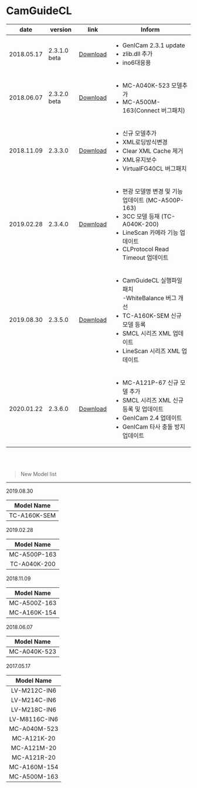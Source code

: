 # CamGuideCL

| date | version | link | Inform |
|---|---|---|-------------|
| 2018.05.17 | 2.3.1.0 beta | [Download](https://github.com/CREVIS/Camera/raw/master/CamGuideCL/CamGuideCL_V2.3.1.0(Beta).zip)| <ul><li>GenICam 2.3.1 update<br/></li><li>zlib.dll 추가</li><li>ino6대응용</li></ul> |
| 2018.06.07 | 2.3.2.0 beta | [Download](https://github.com/CREVIS/Camera/raw/master/CamGuideCL/CamGuideCL(beta)_V2.3.2.zip)| <ul><li>MC-A040K-523 모델추가 <br/></li><li>MC-A500M-163(Connect 버그패치)</li></ul> |
| 2018.11.09 | 2.3.3.0 | [Download](https://github.com/CREVIS/Camera/raw/master/CamGuideCL/CamGuideCL_V2.3.3.zip)| <ul><li>신규 모델추가 <br/></li><li>XML로딩방식변경</li><li>Clear XML Cache 제거<br/></li><li>XML유지보수<br/></li><li>VirtualFG40CL 버그패치<br/></li></ul> |
| 2019.02.28 | 2.3.4.0 | [Download](https://github.com/CREVIS/Camera/raw/master/CamGuideCL/CamGuideCL_V2.3.4.zip)| <ul><li>편광 모델명 변경 및 기능 업데이트 (MC-A500P-163) <br/></li> <li>3CC 모델 등재 (TC-A040K-200)</li><li>LineScan 카메라 기능 업데이트 <br/></li><li>CLProtocol Read Timeout 업데이트<br/></li>|
| 2019.08.30 | 2.3.5.0 | [Download](https://github.com/CREVIS/Camera/raw/master/CamGuideCL/CamGuideCL_V2.3.5.zip)| <ul><li>CamGuideCL 실행파일 패치 <br/></li>-WhiteBalance 버그 개선 <br/></li> <li>TC-A160K-SEM 신규 모델 등록</li><li>SMCL 시리즈 XML 업데이트 <br/></li><li>LineScan 시리즈 XML 업데이트<br/></li>|
| 2020.01.22 | 2.3.6.0 | [Download](https://github.com/CREVIS/Camera/raw/master/CamGuideCL/CamGuideCL_V2.3.6.zip)| <ul><li>MC-A121P-67 신규 모델 추가 <br/></li> <li>SMCL 시리즈 XML 신규 등록 및 업데이트</li><li>GenICam 2.4 업데이트 <br/></li><li>GenICam 타사 충돌 방지 업데이트<br/></li>|

<br><br/>
>New Model list
---------------
2019.08.30

| Model Name |
| :---: |
|TC-A160K-SEM|


2019.02.28

| Model Name |
| :---: |
|MC-A500P-163|
|TC-A040K-200|


2018.11.09

| Model Name |
| :---: |
|MC-A500Z-163|
|MC-A160K-154|


2018.06.07

| Model Name |
| :---: |
|MC-A040K-523|


2017.05.17

| Model Name |
| :---: |
|LV-M212C-IN6|
|LV-M214C-IN6|
|LV-M218C-IN6|
|LV-M8116C-IN6|
|MC-A040M-523|
|MC-A121K-20|
|MC-A121M-20|
|MC-A121R-20|
|MC-A160M-154|
|MC-A500M-163|
